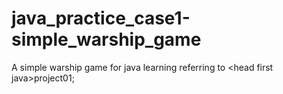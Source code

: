 # java_practice_case1-simple_warship_game
A simple warship game for java learning referring to &lt;head first java>project01;

